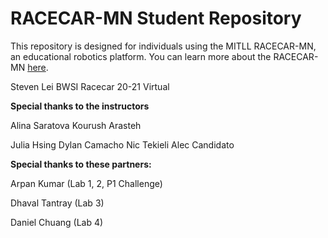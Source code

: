 # RACECAR-MN Student Repository
This repository is designed for individuals using the MITLL RACECAR-MN, an educational robotics platform.  You can learn more about the RACECAR-MN [here](https://mitll-racecar-mn.readthedocs.io/en/latest/index.html).

Steven Lei BWSI Racecar 20-21 Virtual

**Special thanks to the instructors**

Alina Saratova
Kourush Arasteh

Julia Hsing
Dylan Camacho
Nic Tekieli
Alec Candidato


**Special thanks to these partners:**

Arpan Kumar (Lab 1, 2, P1 Challenge)

Dhaval Tantray (Lab 3)

Daniel Chuang (Lab 4)
